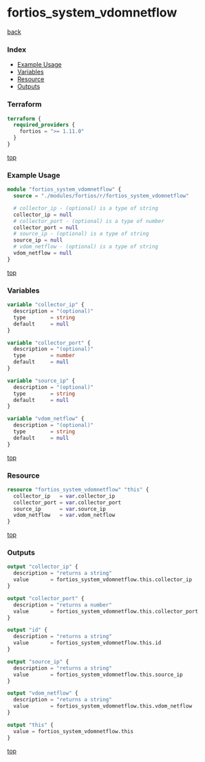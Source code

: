 # fortios_system_vdomnetflow

[back](../fortios.md)

### Index

- [Example Usage](#example-usage)
- [Variables](#variables)
- [Resource](#resource)
- [Outputs](#outputs)

### Terraform

```terraform
terraform {
  required_providers {
    fortios = ">= 1.11.0"
  }
}
```

[top](#index)

### Example Usage

```terraform
module "fortios_system_vdomnetflow" {
  source = "./modules/fortios/r/fortios_system_vdomnetflow"

  # collector_ip - (optional) is a type of string
  collector_ip = null
  # collector_port - (optional) is a type of number
  collector_port = null
  # source_ip - (optional) is a type of string
  source_ip = null
  # vdom_netflow - (optional) is a type of string
  vdom_netflow = null
}
```

[top](#index)

### Variables

```terraform
variable "collector_ip" {
  description = "(optional)"
  type        = string
  default     = null
}

variable "collector_port" {
  description = "(optional)"
  type        = number
  default     = null
}

variable "source_ip" {
  description = "(optional)"
  type        = string
  default     = null
}

variable "vdom_netflow" {
  description = "(optional)"
  type        = string
  default     = null
}
```

[top](#index)

### Resource

```terraform
resource "fortios_system_vdomnetflow" "this" {
  collector_ip   = var.collector_ip
  collector_port = var.collector_port
  source_ip      = var.source_ip
  vdom_netflow   = var.vdom_netflow
}
```

[top](#index)

### Outputs

```terraform
output "collector_ip" {
  description = "returns a string"
  value       = fortios_system_vdomnetflow.this.collector_ip
}

output "collector_port" {
  description = "returns a number"
  value       = fortios_system_vdomnetflow.this.collector_port
}

output "id" {
  description = "returns a string"
  value       = fortios_system_vdomnetflow.this.id
}

output "source_ip" {
  description = "returns a string"
  value       = fortios_system_vdomnetflow.this.source_ip
}

output "vdom_netflow" {
  description = "returns a string"
  value       = fortios_system_vdomnetflow.this.vdom_netflow
}

output "this" {
  value = fortios_system_vdomnetflow.this
}
```

[top](#index)